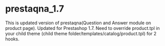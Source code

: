 # prestaqna_1.7
  This is updated version of prestaqna(Question and Answer module on product page). Updated for Prestashop 1.7.
  Need to override product.tpl in your child theme (child theme folder/templates/catalog/product.tpl) for 2 hooks.
